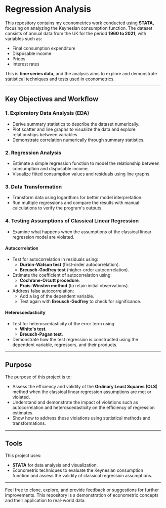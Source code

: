 # Regression Analysis

This repository contains my econometrics work conducted using **STATA**, focusing on analyzing the Keynesian consumption function. The dataset consists of annual data from the UK for the period **1960 to 2021**, with variables such as:

- Final consumption expenditure
- Disposable income
- Prices
- Interest rates

This is **time series data**, and the analysis aims to explore and demonstrate statistical techniques and tests used in econometrics.

---

## Key Objectives and Workflow

### 1. **Exploratory Data Analysis (EDA)**
   - Derive summary statistics to describe the dataset numerically.
   - Plot scatter and line graphs to visualize the data and explore relationships between variables.
   - Demonstrate correlation numerically through summary statistics.

### 2. **Regression Analysis**
   - Estimate a simple regression function to model the relationship between consumption and disposable income.
   - Visualize fitted consumption values and residuals using line graphs.

### 3. **Data Transformation**
   - Transform data using logarithms for better model interpretation.
   - Run multiple regressions and compare the results with manual calculations to verify the program's outputs.

### 4. **Testing Assumptions of Classical Linear Regression**
   - Examine what happens when the assumptions of the classical linear regression model are violated.

#### **Autocorrelation**
   - Test for autocorrelation in residuals using:
     - **Durbin-Watson test** (first-order autocorrelation).
     - **Breusch-Godfrey test** (higher-order autocorrelation).
   - Estimate the coefficient of autocorrelation using:
     - **Cochrane-Orcutt procedure**.
     - **Prais-Winsten method** (to retain initial observations).
   - Address false autocorrelation:
     - Add a lag of the dependent variable.
     - Test again with **Breusch-Godfrey** to check for significance.

#### **Heteroscedasticity**
   - Test for heteroscedasticity of the error term using:
     - **White's test**.
     - **Breusch-Pagan test**.
   - Demonstrate how the test regression is constructed using the dependent variable, regressors, and their products.

---

## Purpose
The purpose of this project is to:
- Assess the efficiency and validity of the **Ordinary Least Squares (OLS)** method when the classical linear regression assumptions are met or violated.
- Understand and demonstrate the impact of violations such as autocorrelation and heteroscedasticity on the efficiency of regression estimates.
- Show how to address these violations using statistical methods and transformations.

---

## Tools
This project uses:
- **STATA** for data analysis and visualization.
- Econometric techniques to evaluate the Keynesian consumption function and assess the validity of classical regression assumptions.

---

Feel free to clone, explore, and provide feedback or suggestions for further improvements. This repository is a demonstration of econometric concepts and their application to real-world data.
